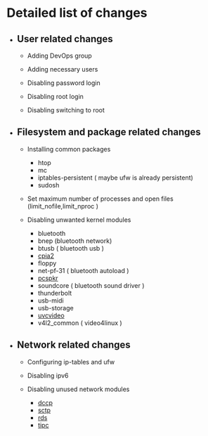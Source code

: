 # Detailed list of changes

* ## User related changes

    * Adding DevOps group

    * Adding necessary users

    * Disabling password login

    * Disabling root login

    * Disabling switching to root

* ## Filesystem and package related changes

    * Installing common packages

        * htop
        * mc
        * iptables-persistent ( maybe ufw is already persistent)
        * sudosh

    * Set maximum number of processes and open files (limit_nofile,limit_nproc )

    * Disabling unwanted kernel modules

        * bluetooth
        * bnep (bluetooth network)
        * btusb ( bluetooth usb )
        * [cpia2](https://www.kernel.org/doc/html/latest/media/v4l-drivers/cpia2.html)
        * floppy
        * net-pf-31 ( bluetooth autoload )
        * [pcspkr](https://wiki.archlinux.org/index.php/PC_speaker)
        * soundcore ( bluetooth sound driver )
        * thunderbolt
        * usb-midi
        * usb-storage
        * [uvcvideo](https://help.ubuntu.com/community/UVC)
        * v4l2_common ( video4linux )

* ## Network related changes

    * Configuring ip-tables and ufw

    * Disabling ipv6

    * Disabling unused network modules

        * [dccp](https://en.wikipedia.org/wiki/Datagram_Congestion_Control_Protocol)
        * [sctp](http://manpages.ubuntu.com/manpages/bionic/man7/sctp.7.html)
        * [rds](http://manpages.ubuntu.com/manpages/trusty/man7/rds.7.html)
        * [tipc](http://manpages.ubuntu.com/manpages/bionic/man8/tipc.8.html)